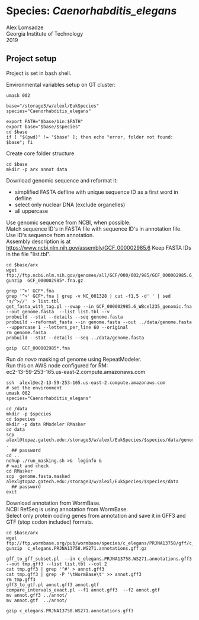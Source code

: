 # Species: _Caenorhabditis_elegans_
Alex Lomsadze  
Georgia Institute of Technology  
2019  
## Project setup
Project is set in bash shell.  

Environmental variables setup on GT cluster:  
```
umask 002

base="/storage3/w/alexl/EukSpecies"
species="Caenorhabditis_elegans"

export PATH="$base/bin:$PATH"
export base="$base/$species"
cd $base
if [ "$(pwd)" != "$base" ]; then echo "error, folder not found: $base"; fi
```
Create core folder structure
```
cd $base
mkdir -p arx annot data
```
Download genomic sequence and reformat it:  
 * simplified FASTA defline with unique sequence ID as a first word in defline
 * select only nuclear DNA (exclude organelles)
 * all uppercase

Use genomic sequence from NCBI, when possible.  
Match sequence ID's in FASTA file with sequence ID's in annotation file.  
Use ID's sequence from annotation.  
Assembly description is at https://www.ncbi.nlm.nih.gov/assembly/GCF_000002985.6
Keep FASTA IDs in the file "list.tbl".  
```
cd $base/arx
wget ftp://ftp.ncbi.nlm.nih.gov/genomes/all/GCF/000/002/985/GCF_000002985.6_WBcel235/GCF_000002985.6_WBcel235_genomic.fna.gz
gunzip  GCF_000002985*.fna.gz

grep '^>' GCF*.fna
grep '^>' GCF*.fna | grep -v NC_001328 | cut -f1,5 -d' ' | sed 's/^>//'  > list.tbl
get_fasta_with_tag.pl --swap --in GCF_000002985.6_WBcel235_genomic.fna  --out genome.fasta  --list list.tbl --v
probuild --stat --details --seq genome.fasta
probuild --reformat_fasta --in genome.fasta --out ../data/genome.fasta --uppercase 1 --letters_per_line 60 --original
rm genome.fasta
probuild --stat --details --seq ../data/genome.fasta

gzip  GCF_000002985*.fna
```
Run _de novo_ masking of genome using RepeatModeler.  
Run this on AWS node configured for RM:  
    ec2-13-59-253-165.us-east-2.compute.amazonaws.com
```
ssh  alexl@ec2-13-59-253-165.us-east-2.compute.amazonaws.com
# set the environment
umask 002
species="Caenorhabditis_elegans"

cd /data
mkdir -p $species
cd $species
mkdir -p data RModeler RMasker
cd data
scp alexl@topaz.gatech.edu:/storage3/w/alexl/EukSpecies/$species/data/genome.fasta  .
  ## password
cd ..
nohup ./run_masking.sh >&  loginfo &
# wait and check
cd RMasker
scp  genome.fasta.masked  alexl@topaz.gatech.edu:/storage3/w/alexl/EukSpecies/$species/data
  ## password
exit
```
Download annotation from WormBase.  
NCBI RefSeq is using annotation from WormBase.  
Select only protein coding genes from annotation and save it in GFF3 and GTF (stop codon included) formats.  
```
cd $base/arx
wget ftp://ftp.wormbase.org/pub/wormbase/species/c_elegans/PRJNA13758/gff/c_elegans.PRJNA13758.WS271.annotations.gff3.gz
gunzip  c_elegans.PRJNA13758.WS271.annotations.gff.gz

gff_to_gff_subset.pl  --in c_elegans.PRJNA13758.WS271.annotations.gff3  --out tmp.gff3 --list list.tbl --col 2
cat tmp.gff3 | grep '^#' > annot.gff3
cat tmp.gff3 | grep -P '\tWormBase\t' >> annot.gff3
rm tmp.gff3
gff3_to_gtf.pl annot.gff3 annot.gtf
compare_intervals_exact.pl --f1 annot.gff3  --f2 annot.gtf
mv annot.gff3 ../annot/
mv annot.gtf  ../annot/

gzip c_elegans.PRJNA13758.WS271.annotations.gff3
```



